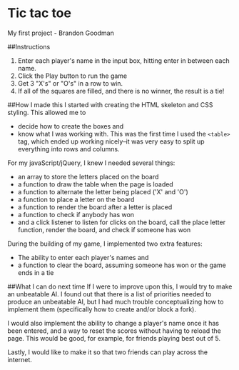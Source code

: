 # Tic tac toe
My first project - Brandon Goodman

##Instructions
1. Enter each player's name in the input box, hitting enter in between each name.
2. Click the Play button to run the game
3. Get 3 "X's" or "O's" in a row to win.
4. If all of the squares are filled, and there is no winner, the result is a tie!

##How I made this
I started with creating the HTML skeleton and CSS styling.  This allowed me to
- decide how to create the boxes and
- know what I was working with.
This was the first time I used the `<table>` tag, which ended up working nicely–it was very easy to split up everything into rows and columns.

For my javaScript/jQuery, I knew I needed several things:
- an array to store the letters placed on the board
- a function to draw the table when the page is loaded
- a function to alternate the letter being placed ('X' and 'O')
- a function to place a letter on the board
- a function to render the board after a letter is placed
- a function to check if anybody has won
- and a click listener to listen for clicks on the board, call the place letter function, render the board, and check if someone has won

During the building of my game, I implemented two extra features:
- The ability to enter each player's names and
- a function to clear the board, assuming someone has won or the game ends in a tie

##What I can do next time
If I were to improve upon this, I would try to make an unbeatable AI.  I found out that there is a list of priorities needed to produce an unbeatable AI, but I had much trouble conceptualizing how to implement them (specifically how to create and/or block a fork).

I would also implement the ability to change a player's name once it has been entered, and a way to reset the scores without having to reload the page.  This would be good, for example, for friends playing best out of 5.

Lastly, I would like to make it so that two friends can play across the internet.
